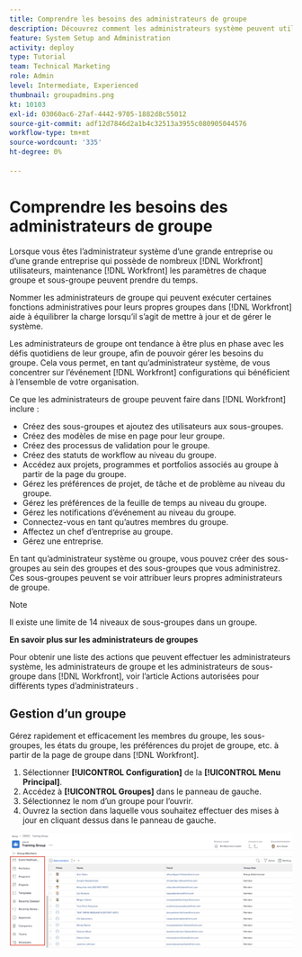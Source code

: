 ```yaml
---
title: Comprendre les besoins des administrateurs de groupe
description: Découvrez comment les administrateurs système peuvent utiliser les administrateurs de groupe pour faciliter la maintenance. [!DNL Workfront] tout en donnant aux groupes plus de contrôle sur leur travail.
feature: System Setup and Administration
activity: deploy
type: Tutorial
team: Technical Marketing
role: Admin
level: Intermediate, Experienced
thumbnail: groupadmins.png
kt: 10103
exl-id: 03060ac6-27af-4442-9705-1882d8c55012
source-git-commit: adf12d7846d2a1b4c32513a3955c080905044576
workflow-type: tm+mt
source-wordcount: '335'
ht-degree: 0%

---
```


# Comprendre les besoins des administrateurs de groupe

<!---
21.4 updates have been made
--->

Lorsque vous êtes l’administrateur système d’une grande entreprise ou d’une grande entreprise qui possède de nombreux [!DNL Workfront] utilisateurs, maintenance [!DNL Workfront] les paramètres de chaque groupe et sous-groupe peuvent prendre du temps.

Nommer les administrateurs de groupe qui peuvent exécuter certaines fonctions administratives pour leurs propres groupes dans [!DNL Workfront] aide à équilibrer la charge lorsqu’il s’agit de mettre à jour et de gérer le système.

Les administrateurs de groupe ont tendance à être plus en phase avec les défis quotidiens de leur groupe, afin de pouvoir gérer les besoins du groupe. Cela vous permet, en tant qu’administrateur système, de vous concentrer sur l’événement [!DNL Workfront] configurations qui bénéficient à l’ensemble de votre organisation.

Ce que les administrateurs de groupe peuvent faire dans [!DNL Workfront] inclure :

* Créez des sous-groupes et ajoutez des utilisateurs aux sous-groupes.
* Créez des modèles de mise en page pour leur groupe.
* Créez des processus de validation pour le groupe.
* Créez des statuts de workflow au niveau du groupe.
* Accédez aux projets, programmes et portfolios associés au groupe à partir de la page du groupe.
* Gérez les préférences de projet, de tâche et de problème au niveau du groupe.
* Gérez les préférences de la feuille de temps au niveau du groupe.
* Gérez les notifications d’événement au niveau du groupe.
* Connectez-vous en tant qu’autres membres du groupe.
* Affectez un chef d’entreprise au groupe.
* Gérez une entreprise.

En tant qu’administrateur système ou groupe, vous pouvez créer des sous-groupes au sein des groupes et des sous-groupes que vous administrez. Ces sous-groupes peuvent se voir attribuer leurs propres administrateurs de groupe.

>[!NOTE]
>
>Il existe une limite de 14 niveaux de sous-groupes dans un groupe.

**En savoir plus sur les administrateurs de groupes**

<!---
bullet points below need hyperlinks
--->

Pour obtenir une liste des actions que peuvent effectuer les administrateurs système, les administrateurs de groupe et les administrateurs de sous-groupe dans [!DNL Workfront], voir l’article Actions autorisées pour différents types d’administrateurs .

## Gestion d’un groupe

Gérez rapidement et efficacement les membres du groupe, les sous-groupes, les états du groupe, les préférences du projet de groupe, etc. à partir de la page de groupe dans [!DNL Workfront].

1. Sélectionner **[!UICONTROL Configuration]** de la **[!UICONTROL Menu Principal]**.
1. Accédez à **[!UICONTROL Groupes]** dans le panneau de gauche.
1. Sélectionnez le nom d’un groupe pour l’ouvrir.
1. Ouvrez la section dans laquelle vous souhaitez effectuer des mises à jour en cliquant dessus dans le panneau de gauche.

![Page Groupe](assets/admin-fund-manage-a-group.png)

<!---
learn more URLs
Create and manage groups 
Create and manage subgroups 
Business leader overview 
--->
